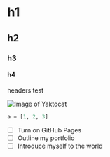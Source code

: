 # h1
## h2
### h3
#### h4

headers test

![Image of Yaktocat](https://octodex.github.com/images/yaktocat.png)

```python
a = [1, 2, 3]
```

- [ ] Turn on GitHub Pages
- [ ] Outline my portfolio
- [ ] Introduce myself to the world
